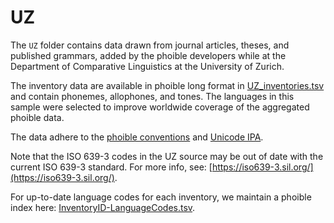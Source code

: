 # UZ

The `UZ` folder contains data drawn from journal articles, theses, and 
published grammars, added by the phoible developers while at the Department of Comparative Linguistics at the University of Zurich.

The inventory data are available in phoible long format in [UZ_inventories.tsv](UZ_inventories.tsv) and contain phonemes, allophones, and tones. The languages in this sample were selected to improve worldwide coverage of the aggregated phoible data.

The data adhere to the [phoible conventions](http://phoible.github.io/conventions/) and [Unicode IPA](http://langsci-press.org/catalog/book/176).

Note that the ISO 639-3 codes in the UZ source may be out of date with the current ISO 639-3 standard. For more info, see: [https://iso639-3.sil.org/](https://iso639-3.sil.org/).

For up-to-date language codes for each inventory, we maintain a phoible index here:
[InventoryID-LanguageCodes.tsv](../../mappings/InventoryID-LanguageCodes.tsv).

